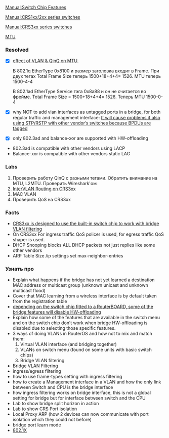 [Manual:Switch Chip Features](https://wiki.mikrotik.com/wiki/Manual:Switch_Chip_Features)

[Manual:CRS1xx/2xx series switches](https://wiki.mikrotik.com/wiki/Manual:CRS1xx/2xx_series_switches)

[Manual:CRS3xx series switches](https://wiki.mikrotik.com/wiki/Manual:CRS3xx_series_switches)

[MTU](https://wiki.mikrotik.com/wiki/Manual:Maximum_Transmission_Unit_on_RouterBoards)

### Resolved
- [x] [effect of VLAN & QinQ on MTU](https://groups.geni.net/geni/wiki/QinqResults).

   В 802.1q EtherType 0x8100 и размер заголовка входит в Frame. При двух тегах Total Frame Size теперь 1500+18+4+4= 1526. MTU теперь 1500-4-4

   В 802.1ad EtherType Service тэга 0x8a88 и он не считается во фрейме. Total Frame Size = 1500+18+4+4= 1526. Теперь MTU 1500-0-4 

- [x] why NOT to add vlan interfaces as untagged ports in a bridge, for both regular traffic and management interface: [It will cause problems if also using STP/RSTP with other vendor’s switches because BPDUs are tagged](https://wiki.mikrotik.com/wiki/Manual:Layer2_misconfiguration#VLAN_on_a_bridge_in_a_bridge)
- [x] only 802.3ad and balance-xor are supported with HW-offloading
- 802.3ad is compatible with other vendors using LACP
- Balance-xor is compatible with other vendors static LAG

### Labs
1. Проверить работу QinQ с разными тегами. Обратить внимание на MTU, L2MTU. Проверить Wireshark'ом
2. [InterVLAN Routing on CRS3xx](https://wiki.mikrotik.com/wiki/Manual:CRS_Router#InterVLAN_Routing_2)
3. MAC VLAN
4. Проверить QoS на CRS3xx

### Facts
- [CRS3xx is designed to use the built-in switch chip to work with bridge VLAN filtering](https://wiki.mikrotik.com/wiki/Manual:CRS3xx_series_switches#VLAN_Filtering)
- On CRS3xx For ingress traffic QoS policer is used, for egress traffic QoS shaper is used.
- DHCP Snooping blocks ALL DHCP packets not just replies like some other vendors
- ARP Table Size /ip settings set max-neighbor-entries

### Узнать про
- Explain what happens if the bridge has not yet learned a destination MAC address or multicast group (unknown unicast and unknown multicast flood)
- Cover that MAC learning from a wireless interface is by default taken from the registration table
- [depending on the switch chip fitted to a RouterBOARD, some of the bridge features will disable HW-offloading](https://wiki.mikrotik.com/wiki/Manual:Interface/Bridge#Bridge_Hardware_Offloading)
- Explain how some of the features that are available in the switch menu and on the switch chip don’t work when bridge HW-offloading is disabled due to selecting those specific features.
- 3 ways of doing VLANs in RouterOS and how not to mix and match them:
    1. Virtual VLAN interface (and bridging together)
    2. VLANs on switch menu (found on some units with basic switch chips)
    3. Bridge VLAN filtering
- Bridge VLAN Filtering
- ingress/egress filtering
- how to use frame-types setting with ingress filtering
- how to create a Management interface in a VLAN and how the only link between Switch and CPU is the bridge interface
- how ingress filtering works on bridge interface, this is not a global setting for bridge but for interface between switch and the CPU
- Lab to show bridge split horizon in action
- Lab to show CRS Port isolation
- Local Proxy ARP (how 2 devices can now communicate with port isolation which they could not before)
- bridge port learn mode
- [802.1X](https://wiki.mikrotik.com/wiki/Manual:Interface/Dot1x)
